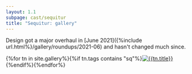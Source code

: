 ```yaml
---
layout: 1.1
subpage: cast/sequitur
title: "Sequitur: gallery"
---
```

Design got a major overhaul in [June 2021]({%include url.html%}/gallery/roundups/2021-06) and hasn't changed much since.

<section id="gallery" class="artwall">{%for tn in site.gallery%}{%if tn.tags contains "sq"%}<a href="{%include url.html%}{%if tn.url contains 'roundup'%}/gallery/roundups/{{tn.slug}}{%else%}{{tn.permalink}}{%endif%}"{%if tn.url contains 'roundup'%} class="rn"{%endif%}><img src="{%include url.html%}/assets/img/gallery/{%if tn.url contains 'roundup'%}roundups/{{tn.slug}}{%else%}{%if tn.img%}{{tn.img}}{%else%}{{tn.date|date:'%Y-%m-%d'}}{%endif%}{%endif%}-tn.png" alt="{{tn.title}}"/></a>{%endif%}{%endfor%}</section>